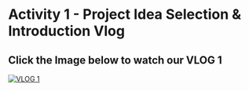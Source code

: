 # Activity 1 - Project Idea Selection & Introduction Vlog


## Click the Image below to watch our VLOG 1
[![VLOG 1](https://user-images.githubusercontent.com/36246244/193962589-14f2e920-f1e2-4168-8a62-d56b6bb708da.png)](https://youtu.be/5LqXDVvpI1g)


